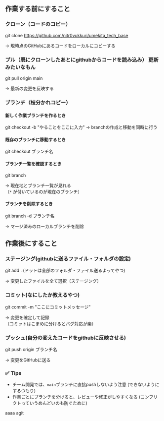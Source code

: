 ##  作業する前にすること

###  クローン（コードのコピー）

git clone https://github.com/nitr0yukkuri/umekita_tech_base

→ 現時点のGitHubにあるコードをローカルにコピーする


###  プル（既にクローンしたあとにgithubからコードを読み込み） 更新みたいなもん

git pull origin main

→ 最新の変更を反映する



###  ブランチ（枝分かれコピー）

#### 新しく作業ブランチを作るとき
git checkout -b "やることをここに入力"
→ branchの作成と移動を同時に行う

####  既存のブランチに移動するとき

git checkout ブランチ名

####  ブランチ一覧を確認するとき

git branch

→ 現在地とブランチ一覧が見れる  
（`*` が付いているのが現在のブランチ）

####  ブランチを削除するとき

git branch -d ブランチ名

→ マージ済みのローカルブランチを削除


##  作業後にすること

###  ステージング(githubに送るファイル・フォルダの設定)

git add . (ドットは全部のフォルダ・ファイル送るよってやつ)

→ 変更したファイルを全て選択（ステージング）



###  コミット(なにしたか教えるやつ)

git commit -m "ここにコミットメッセージ"

→ 変更を確定して記録  
（コミットはこまめに分けるとバグ対応が楽）


###  プッシュ(自分の変えたコードをgithubに反映させる)

git push origin ブランチ名

→ 変更をGitHubに送る



### ✅ **Tips**
- チーム開発では、`main`ブランチに直接pushしないよう注意  (できないようにするつもり)
- 作業ごとにブランチを分けると、レビューや修正がしやすくなる (コンフリクトっていうめんどいのも防ぐために)

aaaa
agit